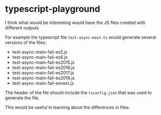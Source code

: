 # typescript-playground

I think what would be interesting would have the JS files created with different outputs

For example the typescript file `test-async-main.ts` would generate several versions of the files:

- test-async-main-fail-es5.js
- test-async-main-fail-es6.js
- test-async-main-fail-es2015.js
- test-async-main-fail-es2016.js
- test-async-main-fail-es2017.js
- test-async-main-fail-es2018.js
- test-async-main-fail-esnext.js

The header of the file should include the `tsconfig.json` that was used to generate the file.

This would be useful in learning about the differences in files.
